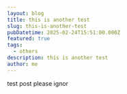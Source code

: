 ```yaml
---
layout: blog
title: this is another test
slug: this-is-another-test
pubDatetime: 2025-02-24T15:51:00.000Z
featured: true
tags:
  - others
description: this is another test
author: me
---
```

test post please ignor

